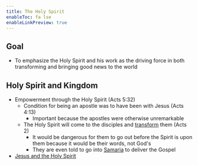 ```yaml
---
title: The Holy Spirit
enableToc: fa lse
enableLinkPreview: true
---
```


## Goal

- To emphasize the Holy Spirit and his work as the driving force in both transforming and bringing good news to the world

## Holy Spirit and Kingdom

- Empowerment through the Holy Spirit (Acts 5:32)
  - Condition for being an apostle was to have been with Jesus (Acts 4:13)
    - Important because the apostles were otherwise unremarkable
  - The Holy Spirit will come to the disciples and <u>transform</u> them (Acts 2)
    - It would be dangerous for them to go out before the Spirit is upon them because it would be their words, not God's
    - They are even told to go into <u>Samaria</u> to deliver the Gospel
- [Jesus and the Holy Spirit](notes/Spring%202023/World%20Christian/Class%20Notes/Jesus%20and%20the%20Holy%20Spirit.md)
